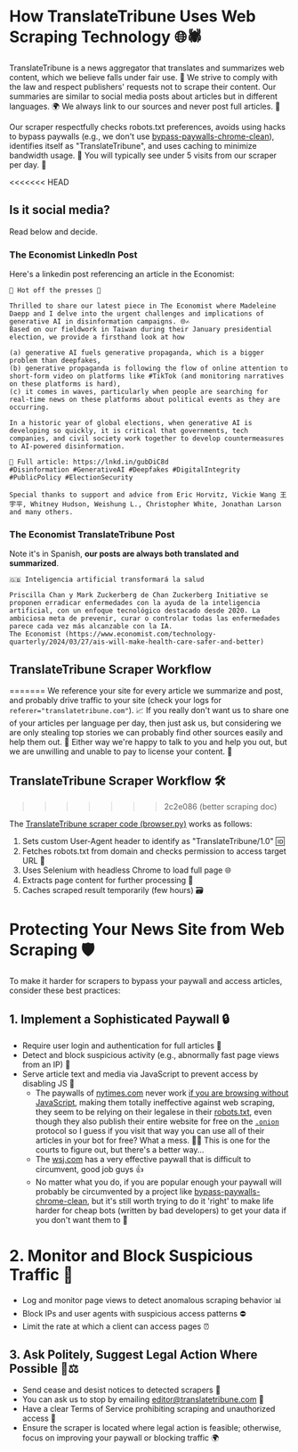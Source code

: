 # How TranslateTribune Uses Web Scraping Technology 🌐🕷️

TranslateTribune is a news aggregator that translates and summarizes web content, which we believe falls under fair use. 🙏 We strive to comply with the law and respect publishers' requests not to scrape their content. Our summaries are similar to social media posts about articles but in different languages. 🌍 We always link to our sources and never post full articles. 🔗

Our scraper respectfully checks robots.txt preferences, avoids using hacks to bypass paywalls (e.g., we don't use [bypass-paywalls-chrome-clean](https://gitlab.com/magnolia1234/bypass-paywalls-chrome-clean)), identifies itself as "TranslateTribune", and uses caching to minimize bandwidth usage. 🤖 You will typically see under 5 visits from our scraper per day. 📅

<<<<<<< HEAD
## Is it social media?

Read below and decide.

### The Economist LinkedIn Post

Here's a linkedin post referencing an article in the Economist:

```
🚨 Hot off the presses 🚨

Thrilled to share our latest piece in The Economist where Madeleine Daepp and I delve into the urgent challenges and implications of generative AI in disinformation campaigns. 🌐✍️
Based on our fieldwork in Taiwan during their January presidential election, we provide a firsthand look at how

(a) generative AI fuels generative propaganda, which is a bigger problem than deepfakes,
(b) generative propaganda is following the flow of online attention to short-form video on platforms like #TikTok (and monitoring narratives on these platforms is hard),
(c) it comes in waves, particularly when people are searching for real-time news on these platforms about political events as they are occurring.

In a historic year of global elections, when generative AI is developing so quickly, it is critical that governments, tech companies, and civil society work together to develop countermeasures to AI-powered disinformation.

🔗 Full article: https://lnkd.in/gubDiC8d
#Disinformation #GenerativeAI #Deepfakes #DigitalIntegrity #PublicPolicy #ElectionSecurity

Special thanks to support and advice from Eric Horvitz, Vickie Wang 王宇平, Whitney Hudson, Weishung L., Christopher White, Jonathan Larson and many others.
```
### The Economist TranslateTribune Post

Note it's in Spanish, **our posts are always both translated and summarized**.

```
🇬🇧 Inteligencia artificial transformará la salud

Priscilla Chan y Mark Zuckerberg de Chan Zuckerberg Initiative se proponen erradicar enfermedades con la ayuda de la inteligencia artificial, con un enfoque tecnológico destacado desde 2020. La ambiciosa meta de prevenir, curar o controlar todas las enfermedades parece cada vez más alcanzable con la IA.
The Economist (https://www.economist.com/technology-quarterly/2024/03/27/ais-will-make-health-care-safer-and-better)
```

## TranslateTribune Scraper Workflow
=======
We reference your site for every article we summarize and post, and probably drive traffic to your site (check your logs for ```referer="translatetribune.com"```). 📈 If you really don't want us to share one of your articles per language per day, then just ask us, but considering we are only stealing top stories we can probably find other sources easily and help them out. 🤝 Either way we're happy to talk to you and help you out, but we are unwilling and unable to pay to license your content. 💸

## TranslateTribune Scraper Workflow 🛠️
>>>>>>> 2c2e086 (better scraping doc)

The [TranslateTribune scraper code (browser.py)](./utils/browser.py) works as follows:

1. Sets custom User-Agent header to identify as "TranslateTribune/1.0" 🆔
2. Fetches robots.txt from domain and checks permission to access target URL 🤖
3. Uses Selenium with headless Chrome to load full page 🌐
4. Extracts page content for further processing 📜
5. Caches scraped result temporarily (few hours) 🗃️

# Protecting Your News Site from Web Scraping 🛡️

To make it harder for scrapers to bypass your paywall and access articles, consider these best practices:

## 1. Implement a Sophisticated Paywall 🔒
- Require user login and authentication for full articles 🔑
- Detect and block suspicious activity (e.g., abnormally fast page views from an IP) 🚨
- Serve article text and media via JavaScript to prevent access by disabling JS 🚫
    - The paywalls of [nytimes.com](https://www.nytimes.com) never work [if you are browsing without JavaScript](https://medium.com/@askadork/one-neat-trick-to-bypass-nytimes-paywall-turn-off-javascript-b0bfeed7726e), making them totally ineffective against web scraping, they seem to be relying on their legalese in their [robots.txt](https://www.nytimes.com/robots.txt), even though they also publish their entire website for free on the [```.onion```](https://open.nytimes.com/https-open-nytimes-com-the-new-york-times-as-a-tor-onion-service-e0d0b67b7482) protocol so I guess if you visit that way you can use all of their articles in your bot for free? What a mess. 🤦‍♂️ This is one for the courts to figure out, but there's a better way...
    - The [wsj.com](https://www.wsj.com) has a very effective paywall that is difficult to circumvent, good job guys 👍
    - No matter what you do, if you are popular enough your paywall will probably be circumvented by a project like [bypass-paywalls-chrome-clean](https://gitlab.com/magnolia1234/bypass-paywalls-chrome-clean), but it's still worth trying to do it 'right' to make life harder for cheap bots (written by bad developers) to get your data if you don't want them to 💪

# 2. Monitor and Block Suspicious Traffic 🚫
- Log and monitor page views to detect anomalous scraping behavior 📊
- Block IPs and user agents with suspicious access patterns ⛔
- Limit the rate at which a client can access pages ⏰

## 3. Ask Politely, Suggest Legal Action Where Possible 🙏⚖️
- Send cease and desist notices to detected scrapers 📨
- You can ask us to stop by emailing [editor@translatetribune.com](mailto:editor@translatetribune.com) 📧
- Have a clear Terms of Service prohibiting scraping and unauthorized access 📜
- Ensure the scraper is located where legal action is feasible; otherwise, focus on improving your paywall or blocking traffic 🌍
